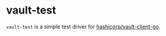 # vault-test

`vault-test` is a simple test driver for
[hashicorp/vault-client-go](https://github.com/hashicorp/vault-client-go).

